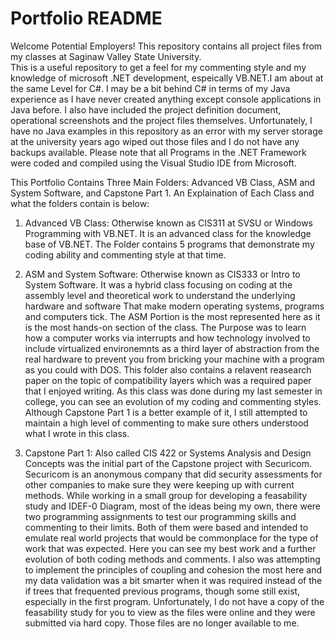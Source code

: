 # Portfolio README
Welcome Potential Employers! This repository contains all project files from my classes at Saginaw Valley State University.  
This is a useful repository to get a feel for my commenting style and my knowledge of microsoft .NET development, espeically 
VB.NET.I am about at the same Level for C#. I may be a bit behind C# in terms of my Java experience as I have never created 
anything except console applications in Java before. I also have included the project definition document, operational 
screenshots and the project files themselves. Unfortunately, I have no Java examples in this repository as an error with my 
server storage at the university years ago wiped out those files and I do not have any backups available. Please note that all 
Programs in the .NET Framework were coded and compiled using the Visual Studio IDE from Microsoft.

This Portfolio Contains Three Main Folders: Advanced VB Class, ASM and System Software, and Capstone Part 1. An Explaination of 
Each Class and what the folders contain is below:
1. Advanced VB Class: Otherwise known as CIS311 at SVSU or Windows Programming with VB.NET. It is an advanced class for the 
   knowledge base of VB.NET. The Folder contains 5 programs that demonstrate my coding ability and commenting style at that 
   time.
   
2. ASM and System Software: Otherwise known as CIS333 or Intro to System Software. It was a hybrid class focusing on coding at 
   the assembly level and theoretical work to understand the underlying hardware and software That make modern operating 
   systems, programs and computers tick. The ASM Portion is the most represented here as it is the most hands-on section of the 
   class. The Purpose was to learn how a computer works via interrupts and how technology involved to include virtualized 
   environemnts as a third layer of abstraction from the real hardware to prevent you from bricking your machine with a program 
   as you could with DOS. This folder also contains a relavent reasearch paper on the topic of compatibility layers which was a 
   required paper that I enjoyed writing. As this class was done during my last semester in college, you can see an evolution of 
   my coding and commenting styles. Although Capstone Part 1 is a better example of it, I still attempted to maintain a high 
   level of commenting to make sure others understood what I wrote in this class.

3. Capstone Part 1: Also called CIS 422 or Systems Analysis and Design Concepts was the initial part of the Capstone project 
   with Securicom. Securicom is an anonymous company that did security assessments for other companies to make sure they were 
   keeping up with current methods. While working in a small group for developing a feasability study and IDEF-0 Diagram, most 
   of the ideas being my own, there were two programming assignments to test our programming skills and commenting to their 
   limits. Both of them were based and intended to emulate real world projects that would be commonplace for the type of work 
   that was expected. Here you can see my best work and a further evolution of both coding methods and comments. I also was 
   attempting to implement the principles of coupling and cohesion the most here and my data validation was a bit smarter when 
   it was required instead of the if trees that frequented previous programs, though some still exist, especially in the first 
   program. Unfortunately, I do not have a copy of the feasability study for you to view as the files were online and they were 
   submitted via hard copy. Those files are no longer available to me.
   
